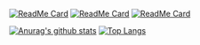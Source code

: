 
[![ReadMe Card](https://github-readme-stats.vercel.app/api/pin/?username=sqaiyan&repo=NeteaseMusicWxMiniApp&show_owner=true&title_color=50DA8B&icon_color=50DA8B)](https://github.com/sqaiyan/NeteaseMusicWxMiniApp)
[![ReadMe Card](https://github-readme-stats.vercel.app/api/pin/?username=sqaiyan&repo=netmusic-node&show_owner=true&title_color=F8CE04)](https://github.com/sqaiyan/netmusic-node)
[![ReadMe Card](https://github-readme-stats.vercel.app/api/pin/?username=sqaiyan&repo=neteasemusic&show_owner=true&title_color=F8854D&icon_color=F8854D)](https://github.com/sqaiyan/neteasemusic)

[![Anurag's github stats](https://github-readme-stats.vercel.app/api?username=sqaiyan&show_icons=true)]()
[![Top Langs](https://github-readme-stats.vercel.app/api/top-langs/?username=sqaiyan)]()
